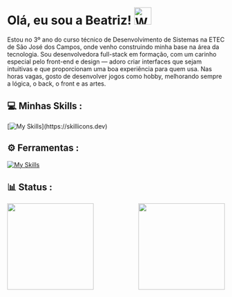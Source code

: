 # Olá, eu sou a Beatriz! <img src="https://raw.githubusercontent.com/Tarikul-Islam-Anik/Animated-Fluent-Emojis/master/Emojis/Hand%20gestures/Waving%20Hand.png" alt="Waving Hand" width="40" height="40" />

<p align="jusitfy">
 Estou no 3º ano do curso técnico de Desenvolvimento de Sistemas na ETEC de São José dos Campos, onde venho construindo minha base na área da tecnologia.  
Sou desenvolvedora full-stack em formação, com um carinho especial pelo front-end e design — adoro criar interfaces que sejam intuitivas e que proporcionam uma boa experiência para quem usa.
Nas horas vagas, gosto de desenvolver jogos como hobby, melhorando sempre a lógica, o back, o front e as artes.
</p>

## 💻 Minhas Skills :
[![My Skills](https://skillicons.dev/icons?i=html,css,php,js,react,mysql,react,)](https://skillicons.dev)
 
## ⚙️ Ferramentas :
[![My Skills](https://skillicons.dev/icons?i=vscode,figma,visualstudio,github,git,notion,firebase,supabase,bootstrap)](https://skillicons.dev)

## 📊 Status :
<img height=200 align="left" src="https://github-readme-stats.vercel.app/api/top-langs?username=beaxx&layout=compact&langs_count=8&card_width=320&theme=dark" />
<img align="right" src="https://user-images.githubusercontent.com/74038190/225813708-98b745f2-7d22-48cf-9150-083f1b00d6c9.gif" height="200px">
